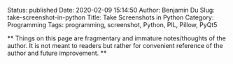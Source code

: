 Status: published
Date: 2020-02-09 15:14:50
Author: Benjamin Du
Slug: take-screenshot-in-python
Title: Take Screenshots in Python
Category: Programming
Tags: programming, screenshot, Python, PIL, Pillow, PyQt5

**
Things on this page are fragmentary and immature notes/thoughts of the author.
It is not meant to readers but rather for convenient reference of the author and future improvement.
**

